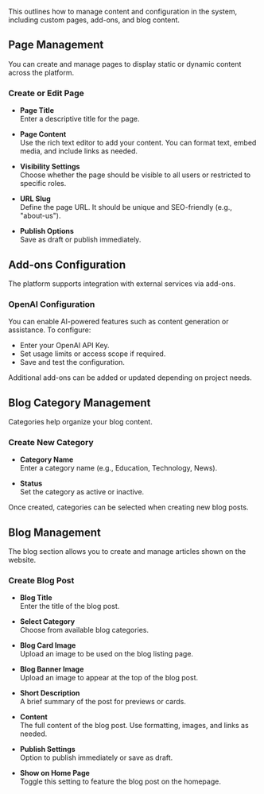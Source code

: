 This outlines how to manage content and configuration in the system, including custom pages, add-ons, and blog content.

## Page Management

You can create and manage pages to display static or dynamic content across the platform.

### Create or Edit Page

- **Page Title**  
  Enter a descriptive title for the page.

- **Page Content**  
  Use the rich text editor to add your content. You can format text, embed media, and include links as needed.

- **Visibility Settings**  
  Choose whether the page should be visible to all users or restricted to specific roles.

- **URL Slug**  
  Define the page URL. It should be unique and SEO-friendly (e.g., "about-us").

- **Publish Options**  
  Save as draft or publish immediately.

## Add-ons Configuration

The platform supports integration with external services via add-ons.

### OpenAI Configuration

You can enable AI-powered features such as content generation or assistance. To configure:

- Enter your OpenAI API Key.
- Set usage limits or access scope if required.
- Save and test the configuration.

Additional add-ons can be added or updated depending on project needs.

## Blog Category Management

Categories help organize your blog content.

### Create New Category

- **Category Name**  
  Enter a category name (e.g., Education, Technology, News).

- **Status**  
  Set the category as active or inactive.

Once created, categories can be selected when creating new blog posts.

## Blog Management

The blog section allows you to create and manage articles shown on the website.

### Create Blog Post

- **Blog Title**  
  Enter the title of the blog post.

- **Select Category**  
  Choose from available blog categories.

- **Blog Card Image**  
  Upload an image to be used on the blog listing page.  

- **Blog Banner Image**  
  Upload an image to appear at the top of the blog post.  

- **Short Description**  
  A brief summary of the post for previews or cards.

- **Content**  
  The full content of the blog post. Use formatting, images, and links as needed.

- **Publish Settings**  
  Option to publish immediately or save as draft.

- **Show on Home Page**  
  Toggle this setting to feature the blog post on the homepage.
